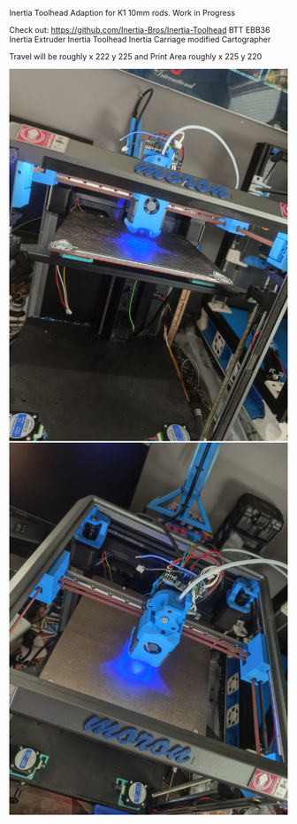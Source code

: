 Inertia Toolhead Adaption for K1 10mm rods. Work in Progress 

Check out: https://github.com/Inertia-Bros/Inertia-Toolhead 
BTT EBB36 
Inertia Extruder 
Inertia Toolhead 
Inertia Carriage modified 
Cartographer

Travel will be roughly x 222 y 225 and 
Print Area roughly x 225 y 220 

![K1 Inertia Toolhead](https://github.com/Sesaita/BabyK1/blob/main/WIP%20Inertia%20Toolhead%20K1/IMG_20250828_154139582.jpg) 
![K1 Inertia Toolhead](https://github.com/Sesaita/BabyK1/blob/main/WIP%20Inertia%20Toolhead%20K1/IMG_20250828_154150101.jpg) 
